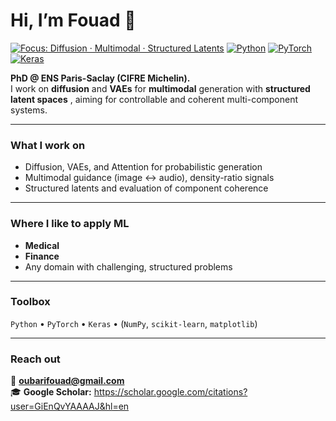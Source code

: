# Hi, I’m Fouad 👋

[![Focus: Diffusion · Multimodal · Structured Latents](https://img.shields.io/badge/Focus-Diffusion_%7C_Multimodal_%7C_Structured%20Latents-blue)](#)
[![Python](https://img.shields.io/badge/Python-3.9%2B-informational)](#)
[![PyTorch](https://img.shields.io/badge/PyTorch-2.x-red)](#)
[![Keras](https://img.shields.io/badge/Keras--orange)](#)

**PhD @ ENS Paris-Saclay (CIFRE Michelin).**  
I work on **diffusion** and **VAEs** for **multimodal** generation with **structured latent spaces** , aiming for controllable and coherent multi-component systems.

---

### What I work on
- Diffusion, VAEs, and Attention for probabilistic generation  
- Multimodal guidance (image ↔ audio), density-ratio signals  
- Structured latents and evaluation of component coherence

---

### Where I like to apply ML
- **Medical**
- **Finance**
- Any domain with challenging, structured problems

---

### Toolbox
`Python` • `PyTorch` • `Keras` • (`NumPy`, `scikit-learn`, `matplotlib`)

---

### Reach out
📧 **oubarifouad@gmail.com**  
🎓 **Google Scholar:** https://scholar.google.com/citations?user=GiEnQvYAAAAJ&hl=en
